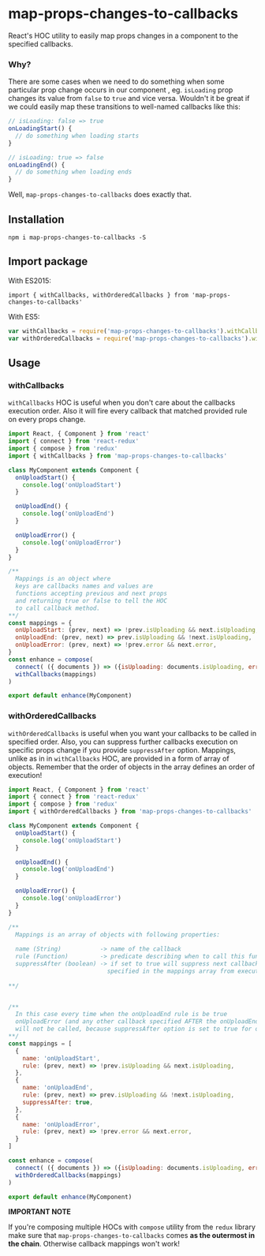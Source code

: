 # map-props-changes-to-callbacks

React's HOC utility to easily map props changes in a component to the specified callbacks.

### Why?

There are some cases when we need to do something when some particular prop change occurs in our component
, eg. `isLoading` prop changes its value from `false` to `true` and vice versa. Wouldn't it be great if we could easily map these transitions to well-named callbacks like this:

```javascript
// isLoading: false => true
onLoadingStart() {
  // do something when loading starts
}

// isLoading: true => false
onLoadingEnd() {
  // do something when loading ends
}
```

Well, `map-props-changes-to-callbacks` does exactly that.

## Installation

`npm i map-props-changes-to-callbacks -S`

## Import package

With ES2015:

`import { withCallbacks, withOrderedCallbacks } from 'map-props-changes-to-callbacks'`

With ES5:

```javascript
var withCallbacks = require('map-props-changes-to-callbacks').withCallbacks
var withOrderedCallbacks = require('map-props-changes-to-callbacks').withOrderedCallbacks
```

## Usage


### withCallbacks

`withCallbacks` HOC is useful when you don't care about the callbacks execution order. Also it will fire every callback that matched provided rule on every props change.

```javascript
import React, { Component } from 'react'  
import { connect } from 'react-redux'  
import { compose } from 'redux'  
import { withCallbacks } from 'map-props-changes-to-callbacks'

class MyComponent extends Component {  
  onUploadStart() {
    console.log('onUploadStart')
  }

  onUploadEnd() {
    console.log('onUploadEnd')
  }

  onUploadError() {
    console.log('onUploadError')
  }
}

/**
  Mappings is an object where
  keys are callbacks names and values are
  functions accepting previous and next props
  and returning true or false to tell the HOC 
  to call callback method.
**/
const mappings = {  
  onUploadStart: (prev, next) => !prev.isUploading && next.isUploading,
  onUploadEnd: (prev, next) => prev.isUploading && !next.isUploading,
  onUploadError: (prev, next) => !prev.error && next.error,
}
const enhance = compose(  
  connect( ({ documents }) => ({isUploading: documents.isUploading, error: documents.error}) ),
  withCallbacks(mappings)
)

export default enhance(MyComponent)  
```

### withOrderedCallbacks

`withOrderedCallbacks` is useful when you want your callbacks to be called in specified order. Also, you can suppress further callbacks execution on specific props change if you provide `suppressAfter` option. Mappings, unlike as in in `withCallbacks` HOC, are provided in a form of array of objects. Remember that the order of objects in the array defines an order of execution!

```javascript
import React, { Component } from 'react'  
import { connect } from 'react-redux'  
import { compose } from 'redux'  
import { withOrderedCallbacks } from 'map-props-changes-to-callbacks'

class MyComponent extends Component {  
  onUploadStart() {
    console.log('onUploadStart')
  }

  onUploadEnd() {
    console.log('onUploadEnd')
  }

  onUploadError() {
    console.log('onUploadError')
  }
}

/**
  Mappings is an array of objects with following properties:
  
  name (String)           -> name of the callback
  rule (Function)         -> predicate describing when to call this function
  suppressAfter (boolean) -> if set to true will suppress next callbacks
                            specified in the mappings array from execution (OPTIONAL)
  
**/


/**
  In this case every time when the onUploadEnd rule is be true
  onUploadError (and any other callback specified AFTER the onUploadEnd) 
  will not be called, because suppressAfter option is set to true for onUploadEnd
**/
const mappings = [
  {
    name: 'onUploadStart',
    rule: (prev, next) => !prev.isUploading && next.isUploading,
  },
  {
    name: 'onUploadEnd',
    rule: (prev, next) => prev.isUploading && !next.isUploading,
    suppressAfter: true,
  },
  {
    name: 'onUploadError',
    rule: (prev, next) => !prev.error && next.error,
  }
]

const enhance = compose(  
  connect( ({ documents }) => ({isUploading: documents.isUploading, error: documents.error}) ),
  withOrderedCallbacks(mappings)
)

export default enhance(MyComponent)  
```

**IMPORTANT NOTE**

If you're composing multiple HOCs with `compose` utility from the `redux` library make sure that `map-props-changes-to-callbacks` comes **as the outermost in the chain**. Otherwise callback mappings won't work!

